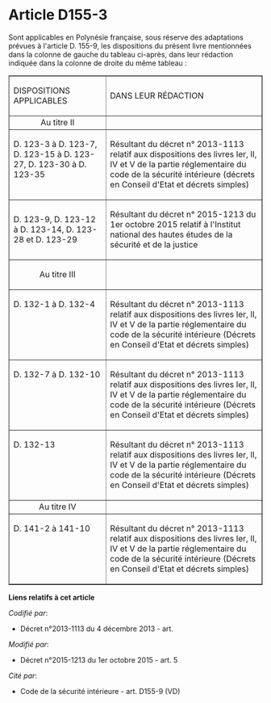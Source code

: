 # Article D155-3

Sont applicables en Polynésie française, sous réserve des adaptations prévues à l'article D. 155-9, les dispositions du
présent livre mentionnées dans la colonne de gauche du tableau ci-après, dans leur rédaction indiquée dans la colonne de
droite du même tableau : 

<table border="1">
  <tbody>
    <tr>
      <td>

DISPOSITIONS APPLICABLES 

</td>
      <td>

DANS LEUR RÉDACTION 

</td>
    </tr>
    <tr>
      <td align="center">Au titre II 

</td>
      <td align="center">

</td>
    </tr>
    <tr>
      <td align="left" valign="top">

D. 123-3 à D. 123-7, D. 123-15 à D. 123-27, D. 123-30 à D. 123-35 

</td>
      <td align="left" valign="top">

Résultant du décret n° 2013-1113 relatif aux dispositions des livres Ier, II, IV et V de la partie réglementaire du code de
la sécurité intérieure (décrets en Conseil d'Etat et décrets simples)

</td>
    </tr>
    <tr>
      <td>

D. 123-9, D. 123-12 à D. 123-14, D. 123-28 et D. 123-29 

</td>
      <td>

Résultant du décret n° 2015-1213 du 1er octobre 2015 relatif à l'Institut national des hautes études de la sécurité et de la
justice

</td>
    </tr>
    <tr>
      <td align="center">

Au titre III 

</td>
      <td align="center">

</td>
    </tr>
    <tr>
      <td align="left" valign="top">

D. 132-1 à D. 132-4 

</td>
      <td align="left" valign="top">

Résultant du décret n° 2013-1113 relatif aux dispositions des livres Ier, II, IV et V de la partie réglementaire du code de
la sécurité intérieure (Décrets en Conseil d'Etat et décrets simples)

</td>
    </tr>
    <tr>
      <td align="left" valign="top">

D. 132-7 à D. 132-10

</td>
      <td align="left" valign="top">

Résultant du décret n° 2013-1113 relatif aux dispositions des livres Ier, II, IV et V de la partie réglementaire du code de
la sécurité intérieure (Décrets en Conseil d'Etat et décrets simples)

</td>
    </tr>
    <tr>
      <td align="left" valign="top">

D. 132-13 

</td>
      <td align="left" valign="top">

Résultant du décret n° 2013-1113 relatif aux dispositions des livres Ier, II, IV et V de la partie réglementaire du code de
la sécurité intérieure (Décrets en Conseil d'Etat et décrets simples) 

</td>
    </tr>
    <tr>
      <td align="center">Au titre IV 

</td>
      <td align="center">

</td>
    </tr>
    <tr>
      <td align="left" valign="top">

D. 141-2 à 141-10

</td>
      <td align="left" valign="top">

Résultant du décret n° 2013-1113 relatif aux dispositions des livres Ier, II, IV et V de la partie réglementaire du code de
la sécurité intérieure (Décrets en Conseil d'Etat et décrets simples)

</td>
    </tr>
  </tbody>
</table>

**Liens relatifs à cet article**

_Codifié par_:

  - Décret n°2013-1113 du 4 décembre 2013 - art.

_Modifié par_:

  - Décret n°2015-1213 du 1er octobre 2015 - art. 5

_Cité par_:

  - Code de la sécurité intérieure - art. D155-9 (VD)
